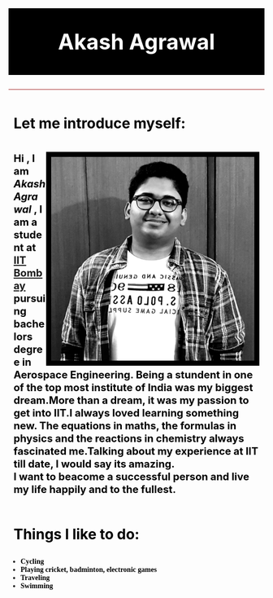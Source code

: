 
<html>
<meta name="viewport" content="width=device-width, initial-scale=1.0">
<head>
<title> "About Me"</title>
<style>
body {
  background-image: url('a.jpg');
   background-repeat: no-repeat;
    background-attachment: fixed;
  background-size: 100% 100%;
}
  #myHeader {
  background-color: black;
  color: white;
  padding: 40px; 
  text-align: center;
  font-size: 300%;
  }
.para {
  color: black;
  padding: 10px;
  <!-- Setting style for paragraphs.!-->
}
.subHeading {
  color: black;
  padding: 10px;
  <!--Setting stlye for sub-headings.!-->
  }
  .font {
  color: black;
  font-family : Comic Sans MS;
  <!--Setting style for list items!-->
  }
</style>
</head>
<body>
<h1 id = "myHeader" >Akash Agrawal</h1>
<hr size="5px" style="color: ; background-color:brown">
<h1 class = "subHeading"> Let me introduce myself: </h1>
<p class = "para"><img src="akash.jpg" width = "400px" height = "400px" align = "right" border = "10px"> 
<big><big><b>Hi , I am <b><i> Akash Agrawal</i></b> , I am a student at <a href = "http://www.iitb.ac.in" title ="Click on it to visit the website."> IIT Bombay </a> pursuing bachelors degree in Aerospace Engineering.
Being a stundent in one of the top most institute of India was my biggest dream.More than a dream, it was my passion
to get into IIT.I always loved learning something new. The equations in maths, the formulas in physics and the reactions in chemistry 
always fascinated me.Talking about my experience at IIT till date, I would say its amazing. <br>
I want to beacome a successful person and live my life happily and to the fullest.
</b>
</big></big>
</p>
<h1 class = "subHeading" > Things I like to do: </h1>
<ul class = " font" >
<li> <b>Cycling </b></li>
<li><b> Playing cricket, badminton, electronic games</b> </li>
<li> <b>Traveling </b></li>
<li> <b>Swimming</b> </li>
</ul>
<br>
<br>
<br>
<br>
  
</body>
</html>
